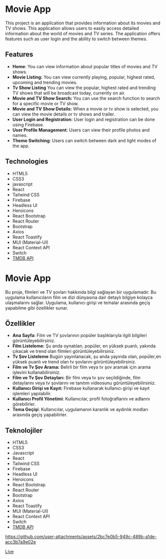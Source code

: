 # Movie App

This project is an application that provides information about its movies and TV shows. This application allows users to easily access detailed information about the world of movies and TV series. The application offers features such as user login and the ability to switch between themes.

## Features

- **Home**: You can view information about popular titles of movies and TV shows.
- **Movie Listing:** You can view currently playing, popular, highest rated, upcoming and trending movies.
- **Tv Show Listing** You can view the popular, highest rated and trending TV shows that will be broadcast today, currently on air.
- **Movie and TV Show Search:** You can use the search function to search for a specific movie or TV show.
- **Movie and TV Show Details:** When a movie or tv show is selected, you can view the movie details or tv shows and trailer.
- **User Login and Registration:** User login and registration can be done using Firebase.
- **User Profile Management**: Users can view their profile photos and names.
- **Theme Switching**: Users can switch between dark and light modes of the app.

## Technologies

- HTML5
- CSS3
- javascript
- React
- Tailwind CSS
- Firebase
- Headless UI
- Heroicons
- React Bootstrap
- React Router
- Bootstrap
- Axios
- React Toastify
- MUI (Material-UI)
- React Context API
- Switch
- [TMDB API](https://developer.themoviedb.org/reference/intro/getting-started)

# Movie App

Bu proje, filmleri ve TV şovları hakkında bilgi sağlayan bir uygulamadır. Bu uygulama kullanıcıların film ve dizi dünyasına dair detaylı bilgiye kolayca ulaşmalarını sağlar. Uygulama, kullanıcı girişi ve temalar arasında geçiş yapabilme gibi özellikler sunar.

## Özellikler

- **Ana Sayfa**: Film ve TV şovlarının popüler başlıklarıyla ilgili bilgileri görüntüleyebilirsiniz.
- **Film Listeleme:** Şu anda oynatılan, popüler, en yüksek puanlı, yakında çıkacak ve trend olan filmleri görüntüleyebilirsiniz.
- **Tv Şov Listeleme** Bugün yayınlanacak, şu anda yayında olan, popüler,en yüksek puanlı ve trend olan tv şovlarını görüntüleyebilirsiniz.
- **Film ve Tv Şov Arama:** Belirli bir film veya tv şov aramak için arama işlevini kullanabilirsiniz.
- **Film ve Tv Şov Detayları:** Bir film veya tv şov seçildiğinde, film detaylarını veya tv şovlarını ve tanıtım videosunu görüntüleyebilirsiniz.
- **Kullanıcı Girişi ve Kayıt:** Firebase kullanarak kullanıcı girişi ve kayıt işlemleri yapılabilir.
- **Kullanıcı Profil Yönetimi**: Kullanıcılar, profil fotoğraflarını ve adlarını görebilirler.
- **Tema Geçişi**: Kullanıcılar, uygulamanın karanlık ve aydınlık modları arasında geçiş yapabilirler.

## Teknolojiler

- HTML5
- CSS3
- Javascript
- React
- Tailwind CSS
- Firebase
- Headless UI
- Heroicons
- React Bootstrap
- React Router
- Bootstrap
- Axios
- React Toastify
- MUI (Material-UI)
- React Context API
- Switch
- [TMDB API](https://developer.themoviedb.org/reference/intro/getting-started)


https://github.com/user-attachments/assets/2bc7e0b5-949c-489b-a1de-acc3b7a9e02e

[Live](https://fy-movie-app.netlify.app/)

